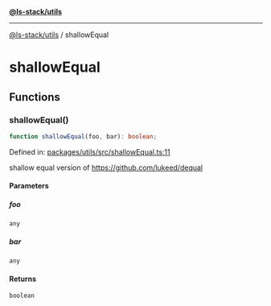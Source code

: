 [**@ls-stack/utils**](README.md)

***

[@ls-stack/utils](modules.md) / shallowEqual

# shallowEqual

## Functions

### shallowEqual()

```ts
function shallowEqual(foo, bar): boolean;
```

Defined in: [packages/utils/src/shallowEqual.ts:11](https://github.com/lucasols/utils/blob/main/packages/utils/src/shallowEqual.ts#L11)

shallow equal version of https://github.com/lukeed/dequal

#### Parameters

##### foo

`any`

##### bar

`any`

#### Returns

`boolean`
